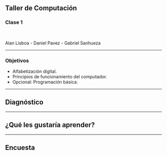 ## Taller de Computación
### Clase 1

<br>

Alan Lisboa - Daniel Pavez - Gabriel Sanhueza

---
### Objetivos

- Alfabetización digital.
- Principios de funcionamiento del computador.
- Opcional: Programación básica.

---
## Diagnóstico
---
## ¿Qué les gustaría aprender?
---
## Encuesta